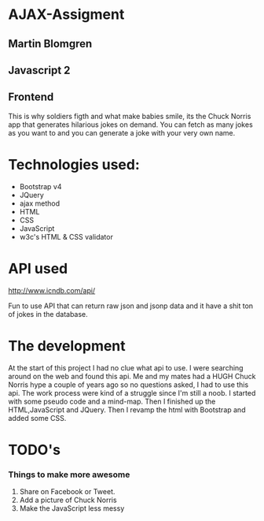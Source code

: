 # AJAX-Assigment

## Martin Blomgren
## Javascript 2
## Frontend

This is why soldiers figth and what make babies smile,
its the Chuck Norris app that generates hilarious jokes on demand.
You can fetch as many jokes as you want to and you can generate a joke with 
your very own name.

# Technologies used:
+ Bootstrap v4
+ JQuery
+ ajax method
+ HTML
+ CSS
+ JavaScript
+ w3c's HTML & CSS validator

# API used

http://www.icndb.com/api/

Fun to use API that can return raw json and jsonp data
and it have a shit ton of jokes in the database.

# The development

At the start of this project I had no clue what api to use. I were searching around on 
the web and found this api. Me and my mates had a HUGH Chuck Norris hype a couple of years ago 
so no questions asked, I had to use this api. The work process were kind of a struggle since I'm still a noob.
I started with some pseudo code and a mind-map. Then I finished up the HTML,JavaScript and JQuery.
Then I revamp the html with Bootstrap and added some CSS.

# TODO's
### Things to make more awesome
1. Share on Facebook or Tweet.
2. Add a picture of Chuck Norris
3. Make the JavaScript less messy
